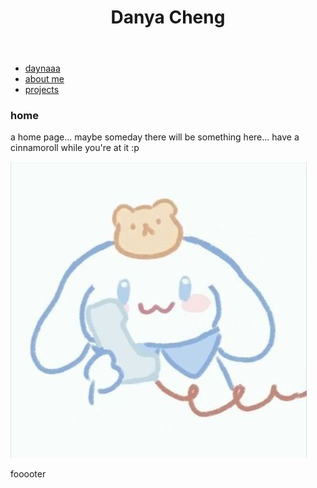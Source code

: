 <body>
  <header>
    <h1>Danya Cheng</h1>
  </header>
  <section>
    <nav>
      <ul>
        <li><a href="#">daynaaa</a></li>
        <li><a href="#">about me</a></li>
        <li><a href="#">projects</a></li>
      </ul>
    </nav>
    <article>
      <h1>home</h1>
      <p>a home page... maybe someday there will be something here... have a cinnamoroll while you're at it :p</p>
      <img src="Matching Icons ♡♡.jpeg" alt="cinnamoroll">
    </article>
  </section>
  <footer>
    <p>fooooter</p>
  </footer>
</body>
